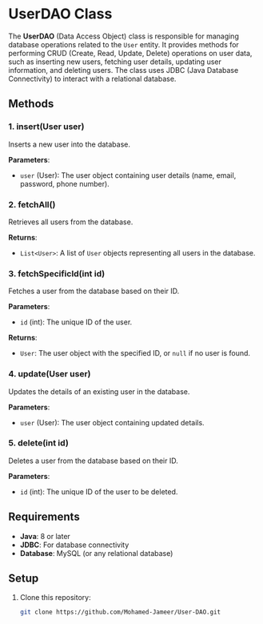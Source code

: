 # UserDAO Class

The **UserDAO** (Data Access Object) class is responsible for managing database operations related to the `User` entity. It provides methods for performing CRUD (Create, Read, Update, Delete) operations on user data, such as inserting new users, fetching user details, updating user information, and deleting users. The class uses JDBC (Java Database Connectivity) to interact with a relational database.

## Methods

### 1. **insert(User user)**
Inserts a new user into the database.

**Parameters**:  
- `user` (User): The user object containing user details (name, email, password, phone number).

### 2. **fetchAll()**
Retrieves all users from the database.

**Returns**:  
- `List<User>`: A list of `User` objects representing all users in the database.

### 3. **fetchSpecificId(int id)**
Fetches a user from the database based on their ID.

**Parameters**:  
- `id` (int): The unique ID of the user.

**Returns**:  
- `User`: The user object with the specified ID, or `null` if no user is found.

### 4. **update(User user)**
Updates the details of an existing user in the database.

**Parameters**:  
- `user` (User): The user object containing updated details.

### 5. **delete(int id)**
Deletes a user from the database based on their ID.

**Parameters**:  
- `id` (int): The unique ID of the user to be deleted.

## Requirements

- **Java**: 8 or later
- **JDBC**: For database connectivity
- **Database**: MySQL (or any relational database)

## Setup

1. Clone this repository:
   ```bash
   git clone https://github.com/Mohamed-Jameer/User-DAO.git

